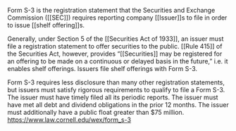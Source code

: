 Form S-3 is the registration statement that the Securities and Exchange Commission ([[SEC]]) requires reporting company [[Issuer]]s to file in order to issue [[shelf offering]]s.

Generally, under Section 5 of the [[Securities Act of 1933]], an issuer must file a registration statement to offer securities to the public. [[Rule 415]] of the Securities Act, however, provides “[[Securities]] may be registered for an offering to be made on a continuous or delayed basis in the future,” i.e. it enables shelf offerings. Issuers file shelf offerings with Form S-3. 

Form S-3 requires less disclosure than many other registration statements, but issuers must satisfy rigorous requirements to qualify to file a Form S-3. The issuer must have timely filed all its periodic reports. The issuer must have met all debt and dividend obligations in the prior 12 months. The issuer must additionally have a public float greater than $75 million.
https://www.law.cornell.edu/wex/form_s-3